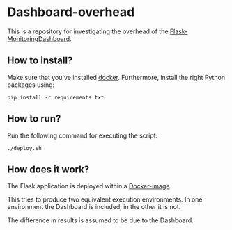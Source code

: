 # Dashboard-overhead
This is a repository for investigating the overhead of the [Flask-MonitoringDashboard](https://github.com/flask-dashboard/Flask-MonitoringDashboard).

## How to install?
Make sure that you've installed [docker](https://docs.docker.com/install/).
Furthermore, install the right Python packages using:
```
pip install -r requirements.txt
``` 


## How to run?
Run the following command for executing the script:
```
./deploy.sh
```
  
## How does it work?
The Flask application is deployed within a [Docker-image](https://hub.docker.com/_/python/).

This tries to produce two equivalent execution environments. In one environment the Dashboard is included, in the other it is not.

The difference in results is assumed to be due to the Dashboard.

